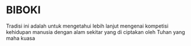 # BIBOKI
Tradisi ini adalah untuk mengetahui lebih lanjut mengenai kompetisi kehidupan manusia dengan alam sekitar yang di ciptakan oleh Tuhan yang maha kuasa

